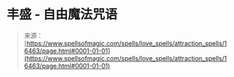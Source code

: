 <!--yml

分类：未分类

日期：2024年06月12日 18:56:43

-->

# 丰盛 - 自由魔法咒语

> 来源：[https://www.spellsofmagic.com/spells/love_spells/attraction_spells/16463/page.html#0001-01-01](https://www.spellsofmagic.com/spells/love_spells/attraction_spells/16463/page.html#0001-01-01)
